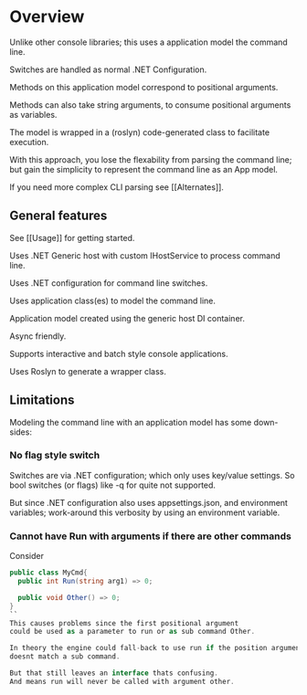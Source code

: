 ﻿# Overview
 
Unlike other console libraries; this uses a application model the command line.

Switches are handled as normal .NET Configuration. 

Methods on this application model correspond to positional arguments.

Methods can also take string arguments, to consume positional arguments as variables.
 
The model is wrapped in a (roslyn) code-generated class to facilitate execution.

With this approach, you lose the flexability from parsing the 
command line; but gain the simplicity to represent the command line as an App model.
 
 If you need more complex CLI parsing see [[Alternates]].

 ## General features

See [[Usage]] for getting started. 

Uses .NET Generic host with custom IHostService to process command line.

Uses .NET configuration for command line switches.

Uses application class(es) to model the command line.

Application model created using the generic host DI container.

Async friendly.

Supports interactive and batch style console applications.

Uses Roslyn to generate a wrapper class.

## Limitations
Modeling the command line with an application model has some down-sides:

### No flag style switch
Switches are via .NET configuration; which only uses key/value settings.
So bool switches (or flags) like -q for quite not supported.

But since .NET configuration also uses appsettings.json, 
  and environment variables; 
work-around this verbosity by using an environment variable.

### Cannot have Run with arguments if there are other commands

Consider
```cs
public class MyCmd{
  public int Run(string arg1) => 0;

  public void Other() => 0;
}
``
This causes problems since the first positional argument
could be used as a parameter to run or as sub command Other.

In theory the engine could fall-back to use run if the position argument
doesnt match a sub command.

But that still leaves an interface thats confusing.
And means run will never be called with argument other.